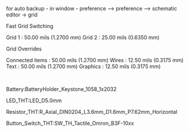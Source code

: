 for auto backup - in window - preference --> preference --> schematic editor -> grid

Fast Grid Switching

Grid 1 :  50.00 mils (1.2700 mm)
Grid 2 :  25.00 mils (0.6350 mm)

Grid Overrides

Connected items : 50.00 mils (1.2700 mm)
Wires           : 12.50 mils (0.3175 mm)
Text            : 50.00 mils (1.2700 mm)
Graphics        : 12.50 mils (0.3175 mm)

            

Battery:BatteryHolder_Keystone_1058_1x2032

LED_THT:LED_D5.0mm

Resistor_THT:R_Axial_DIN0204_L3.6mm_D1.6mm_P7.62mm_Horizontal

Button_Switch_THT:SW_TH_Tactile_Omron_B3F-10xx